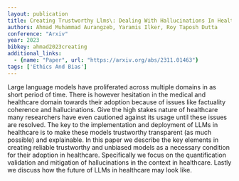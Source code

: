 ```yaml
---
layout: publication
title: Creating Trustworthy Llms\: Dealing With Hallucinations In Healthcare AI
authors: Ahmad Muhammad Aurangzeb, Yaramis Ilker, Roy Taposh Dutta
conference: "Arxiv"
year: 2023
bibkey: ahmad2023creating
additional_links:
  - {name: "Paper", url: "https://arxiv.org/abs/2311.01463"}
tags: ['Ethics And Bias']
---
```

Large language models have proliferated across multiple domains in as short period of time. There is however hesitation in the medical and healthcare domain towards their adoption because of issues like factuality coherence and hallucinations. Give the high stakes nature of healthcare many researchers have even cautioned against its usage until these issues are resolved. The key to the implementation and deployment of LLMs in healthcare is to make these models trustworthy transparent (as much possible) and explainable. In this paper we describe the key elements in creating reliable trustworthy and unbiased models as a necessary condition for their adoption in healthcare. Specifically we focus on the quantification validation and mitigation of hallucinations in the context in healthcare. Lastly we discuss how the future of LLMs in healthcare may look like.
